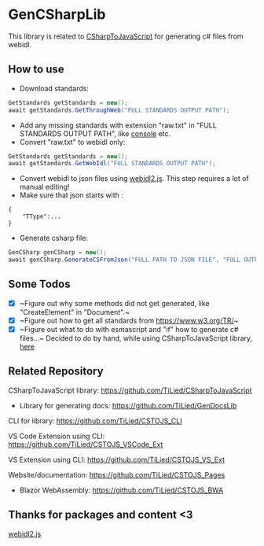 # GenCSharpLib
This library is related to [CSharpToJavaScript](https://github.com/TiLied/CSharpToJavaScript) for generating c# files from webidl.
## How to use
- Download standards:
```csharp
GetStandards getStandards = new();
await getStandards.GetThroughWeb("FULL STANDARDS OUTPUT PATH");	
```
- Add any missing standards with extension "raw.txt" in "FULL STANDARDS OUTPUT PATH", like [console](https://console.spec.whatwg.org/) etc.
- Convert "raw.txt" to webidl only:
```csharp
GetStandards getStandards = new();
await getStandards.GetWebIdl("FULL STANDARDS OUTPUT PATH");
```
- Convert webidl to json files using [webidl2.js](https://github.com/w3c/webidl2.js/). This step requires a lot of manual editing!
- Make sure that json starts with :
```
{
	"TType":...
}
```
- Generate csharp file:
```csharp
GenCSharp genCSharp = new();
await genCSharp.GenerateCSFromJson("FULL PATH TO JSON FILE", "FULL OUTPUT PATH");
```
## Some Todos
- [x] ~Figure out why some methods did not get generated, like "CreateElement" in "Document".~
- [x] ~Figure out how to get all standards from https://www.w3.org/TR/~
- [x] ~Figure out what to do with esmascript and "if" how to generate c# files...~  Decided to do by hand, while using CSharpToJavaScript library, [here](https://github.com/TiLied/CSharpToJavaScript/tree/master/CSharpToJavaScript/APIs/JS/Ecma)

## Related Repository 
CSharpToJavaScript library: https://github.com/TiLied/CSharpToJavaScript
- Library for generating docs: https://github.com/TiLied/GenDocsLib

CLI for library: https://github.com/TiLied/CSTOJS_CLI
  
VS Code Extension using CLI: https://github.com/TiLied/CSTOJS_VSCode_Ext

VS Extension using CLI: https://github.com/TiLied/CSTOJS_VS_Ext

Website/documentation: https://github.com/TiLied/CSTOJS_Pages
- Blazor WebAssembly: https://github.com/TiLied/CSTOJS_BWA


## Thanks for packages and content <3
[webidl2.js](https://github.com/w3c/webidl2.js/)

